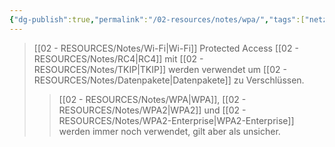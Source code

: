 ```yaml
---
{"dg-publish":true,"permalink":"/02-resources/notes/wpa/","tags":["netzwerk/wifi","kryptografie/wifi","kryptografia","it-sicherheit"],"noteIcon":"","updated":"2025-09-05T10:12:32.797+02:00"}
---
```


>[[02 - RESOURCES/Notes/Wi-Fi\|Wi-Fi]] Protected Access
>[[02 - RESOURCES/Notes/RC4\|RC4]] mit [[02 - RESOURCES/Notes/TKIP\|TKIP]] werden verwendet um [[02 - RESOURCES/Notes/Datenpakete\|Datenpakete]] zu Verschlüssen.
>>[[02 - RESOURCES/Notes/WPA\|WPA]], [[02 - RESOURCES/Notes/WPA2\|WPA2]] und [[02 - RESOURCES/Notes/WPA2-Enterprise\|WPA2-Enterprise]] werden immer noch verwendet, gilt aber als unsicher.